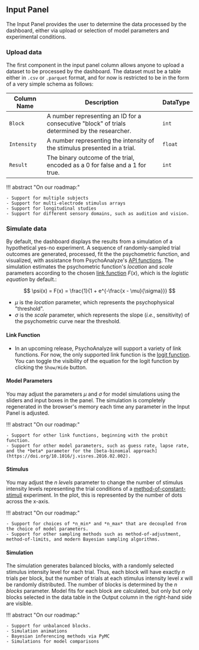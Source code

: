 ## Input Panel

The Input Panel provides the user to determine the data processed by the dashboard, either via upload or selection of model parameters and experimental conditions.

### Upload data

The first component in the input panel column allows anyone to upload a dataset to be processed by the dashboard. The dataset must be a table either in `.csv` or `.parquet` format, and for now is restricted to be in the form of a very simple schema as follows:

| Column Name | Description | DataType |
| ----------- | ----------- | -------- |
| `Block` | A number representing an ID for a consecutive "block" of trials determined by the researcher. | `int` |
| `Intensity` | A number representing the intensity of the stimulus presented in a trial. | `float` |
| `Result` | The binary outcome of the trial, encoded as a 0 for false and a 1 for true. | `int` |

!!! abstract "On our roadmap:"

    - Support for multiple subjects
    - Support for multi-electrode stimulus arrays
    - Support for longitudinal studies
    - Support for different sensory domains, such as audition and vision.

### Simulate data

By default, the dashboard displays the results from a simulation of a hypothetical yes-no experiment. A sequence of randomly-sampled trial outcomes are generated, processed, fit the the psychometric function, and visualized, with assistance from PsychoAnalyze's [API functions](api). The simulation estimates the psychometric function's *location* and *scale* parameters according to the chosen [link function](#link-function) $F(x)$, which is the *logistic equation* by default.:

$$
\psi(x) = F(x) = \frac{1}{1 + e^{-\frac{x - \mu}{\sigma}}}
$$

- $\mu$ is the *location* parameter, which represents the psychophysical "threshold".
- $\sigma$ is the *scale* parameter, which represents the slope (*i.e.*, sensitivity) of the psychometric curve near the threshold.

#### Link Function

- In an upcoming release, PsychoAnalyze will support a variety of link functions. For now, the only supported link function is the [logit function](https://en.wikipedia.org/wiki/Logit). You can toggle the visibility of the equation for the logit function by clicking the `Show/Hide` button.

#### Model Parameters

You may adjust the parameters $\mu$ and $\sigma$ for model simulations using the sliders and input boxes in the panel. The simulation is completely regenerated in the browser's memory each time any parameter in the Input Panel is adjusted.

!!! abstract "On our roadmap:"

    - Support for other link functions, beginning with the probit function.
    - Support for other model parameters, such as guess rate, lapse rate, and the *beta* parameter for the [beta-binomial approach](https://doi.org/10.1016/j.visres.2016.02.002).

#### Stimulus

You may adjust the *n levels* parameter to change the number of stimulus intensity levels representing the trial conditions of a [method-of-constant-stimuli](https://en.wikipedia.org/wiki/Psychophysics#Method_of_constant_stimuli) experiment. In the plot, this is represented by the number of dots across the x-axis.

!!! abstract "On our roadmap:"

    - Support for choices of *n_min* and *n_max* that are decoupled from the choice of model parameters.
    - Support for other sampling methods such as method-of-adjustment, method-of-limits, and modern Bayesian sampling algorithms.

#### Simulation

The simulation generates balanced blocks, with a randomly selected stimulus intensity level for each trial. Thus, each block will have exactly *n* trials per block, but the number of trials at each stimulus intensity level *x* will be randomly distributed. The number of blocks is determined by the *n blocks* parameter. Model fits for each block are calculated, but only but only blocks selected in the data table in the Output column in the right-hand side are visible.

!!! abstract "On our roadmap:"

    - Support for unbalanced blocks.
    - Simulation animations
    - Bayesian inferencing methods via PyMC
    - Simulations for model comparisons
